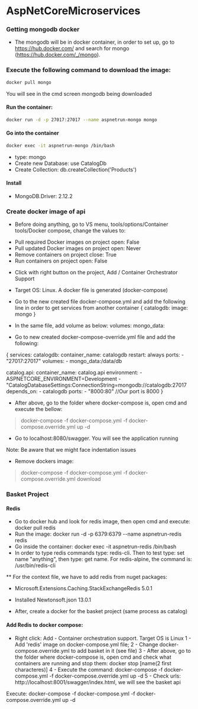 # AspNetCoreMicroservices

### Getting mongodb docker
* The mongodb will be in docker container, in order to set up, go to https://hub.docker.com/ and search for mongo (https://hub.docker.com/_/mongo). 


### Execute the following command to download the image: 
```bash 
docker pull mongo
```

You will see in the cmd screen mongodb being downloaded

#### Run the container:

```bash 
docker run -d -p 27017:27017 --name aspnetrun-mongo mongo
```

#### Go into the container
```bash 
docker exec -it aspnetrun-mongo /bin/bash
```
* type: mongo
* Create new Database: use CatalogDb
* Create Collection: db.createCollection('Products')

#### Install

* MongoDB.Driver: 2.12.2


### Create docker image of api
* Before doing anything, go to VS menu, tools/options/Container tools/Docker compose, change the values to:
 - Pull required Docker images on project open: False
 - Pull updated Docker images on project open: Never
 - Remove containers on project close: True
 - Run containers on project open: False

 * Click with right button on the project, Add / Container Orchestrator Support
 * Target OS: Linux. A docker file is generated (docker-compose)
 * Go to the new created file docker-compose.yml and add the following line in order to get services from another container
 {
     catalogdb:
       image: mongo
 }
 
 * In the same file, add volume as below:
 volumes:
   mongo_data:

 * Go to new created docker-compose-override.yml file and add the following:

 {
services:
  catalogdb:
    container_name: catalogdb
    restart: always
    ports:
      - "27017:27017" 
    volumes:
      - mongo_data:/data/db

  catalog.api:
    container_name: catalog.api
    environment:
      - ASPNETCORE_ENVIRONMENT=Development
      - "CatalogDatabaseSettings:ConnectionString=mongodb://catalogdb:27017
    depends_on:
      - catalogdb
    ports:
      - "8000:80" //Our port is 8000
 }

 * After above, go to the folder where docker-compose is, open cmd and execute the bellow:
 > docker-compose -f docker-compose.yml -f docker-compose.override.yml up -d
 
 
 * Go to localhost:8080/swagger. You will see the application running

 Note: Be aware that we might face indentation issues
 
  * Remove dockers image:
 > docker-compose -f docker-compose.yml -f docker-compose.override.yml download
 
 
### Basket Project

#### Redis
* Go to docker hub and look for redis image, then open cmd and execute: docker pull redis
* Run the image: docker run -d -p 6379:6379 --name aspnetrun-redis redis
* Go inside the container: docker exec -it aspnetrun-redis /bin/bash
* In order to type redis commands type: redis-cli. Then to test type: set name "anything", then type: get name. For redis-alpine, the command is: /usr/bin/redis-cli

 ** For the context file, we have to add redis from nuget packages: 
 * Microsoft.Extensions.Caching.StackExchangeRedis 5.0.1
 * Installed Newtonsoft.json 13.0.1


 * After, create a docker for the basket project (same process as catalog)

#### Add Redis to docker compose: 
* Right click: Add - Container orchestration support. Target OS is Linux
 1 - Add 'redis' image on docker-compose.yml file;
 2 - Change docker-compose.override.yml to add basket in it (see file)
 3 - After above, go to the folder where docker-compose is, open cmd and check what containers are running and stop them: docker stop [name(2 first characteres)]
 4 - Execute the command: docker-compose -f docker-compose.yml -f docker-compose.override.yml up -d
 5 - Check urls: http://localhost:8001/swagger/index.html, we will see the basket api
 
Execute: docker-compose -f docker-compose.yml -f docker-compose.override.yml up -d
